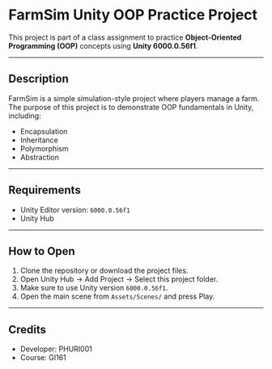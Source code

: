 # FarmSim Unity OOP Practice Project

This project is part of a class assignment to practice **Object-Oriented Programming (OOP)** concepts using **Unity 6000.0.56f1**.

---

## Description
FarmSim is a simple simulation-style project where players manage a farm.  
The purpose of this project is to demonstrate OOP fundamentals in Unity, including:
- Encapsulation  
- Inheritance  
- Polymorphism  
- Abstraction  

---

## Requirements
- Unity Editor version: `6000.0.56f1`  
- Unity Hub  

---

## How to Open
1. Clone the repository or download the project files.
2. Open Unity Hub → Add Project → Select this project folder.
3. Make sure to use Unity version `6000.0.56f1`.
4. Open the main scene from `Assets/Scenes/` and press Play.

---

## Credits
- Developer: PHURI001
- Course: GI161
